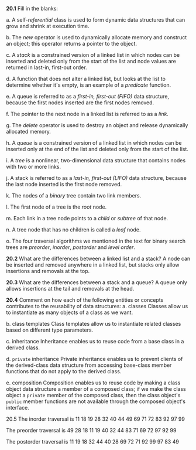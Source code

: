 **20.1** Fill in the blanks:

a. A self-_referential_ class is used to form dynamic data structures that can grow and shrink at execution time.

b. The _new_ operator is used to dynamically allocate memory and construct an object; this operator returns a pointer to the object.

c. A _stack_ is a constrained version of a linked list in which nodes can be inserted and deleted only from the start of the list and node values are returned in last-in, first-out order.

d. A function that does not alter a linked list, but looks at the list to determine whether it's empty, is an example of a _predicate_ function.

e. A queue is referred to as a _first-in, first-out (FIFO)_ data structure, because the first nodes inserted are the first nodes removed.

f. The pointer to the next node in a linked list is referred to as a _link_.

g. The _delete_ operator is used to destroy an object and release dynamically allocated memory.

h. A _queue_ is a constrained version of a linked list in which nodes can be inserted only at the end of the list and deleted only from the start of the list.

i. A _tree_ is a nonlinear, two-dimensional data structure that contains nodes with two or more links.

j. A stack is referred to as a _last-in, first-out (LIFO)_ data structure, because the last node inserted is the first node removed.

k. The nodes of a _binary_ tree contain two link members.

l. The first node of a tree is the _root_ node.

m. Each link in a tree node points to a _child_ or _subtree_ of that node.

n. A tree node that has no children is called a _leaf_ node.

o. The four traversal algorithms we mentioned in the text for binary search trees are _preorder_, _inorder_, _postorder_ and _level order_.

**20.2** What are the differences between a linked list and a stack?
A node can be inserted and removed anywhere in a linked list, but stacks only allow insertions and removals at the top.

**20.3** What are the differences between a stack and a queue?
A queue only allows insertions at the tail and removals at the head.

**20.4** Comment on how each of the following entities or concepts contributes to the reusability of data structures:
a. classes
Classes allow us to instantiate as many objects of a class as we want.

b. class templates
Class templates allow us to instantiate related classes based on different type parameters.

c. inheritance
Inheritance enables us to reuse code from a base class in a derived class.

d. `private` inheritance
Private inheritance enables us to prevent clients of the derived-class data structure from accessing base-class member functions that do not apply to the derived class.

e. composition
Composition enables us to reuse code by making a class object data structure a member of a composed class; if we make the class object a `private` member of the composed class, then the class object's `public` member  functions are not available through the composed object's interface.

20.5 The inorder traversal is
11 18 19 28 32 40 44 49 69 71 72 83 92 97 99

The preorder traversal is
49 28 18 11 19 40 32 44 83 71 69 72 97 92 99

The postorder traversal is
11 19 18 32 44 40 28 69 72 71 92 99 97 83 49